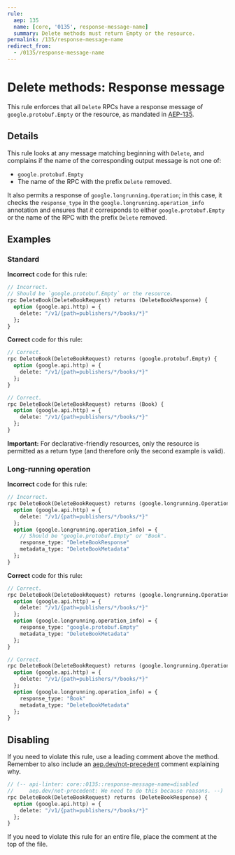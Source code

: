 ```yaml
---
rule:
  aep: 135
  name: [core, '0135', response-message-name]
  summary: Delete methods must return Empty or the resource.
permalink: /135/response-message-name
redirect_from:
  - /0135/response-message-name
---
```


# Delete methods: Response message

This rule enforces that all `Delete` RPCs have a response message of
`google.protobuf.Empty` or the resource, as mandated in [AEP-135][].

## Details

This rule looks at any message matching beginning with `Delete`, and complains
if the name of the corresponding output message is not one of:

- `google.protobuf.Empty`
- The name of the RPC with the prefix `Delete` removed.

It also permits a response of `google.longrunning.Operation`; in this case, it
checks the `response_type` in the `google.longrunning.operation_info`
annotation and ensures that _it_ corresponds to either `google.protobuf.Empty`
or the name of the RPC with the prefix `Delete` removed.

## Examples

### Standard

**Incorrect** code for this rule:

```proto
// Incorrect.
// Should be `google.protobuf.Empty` or the resource.
rpc DeleteBook(DeleteBookRequest) returns (DeleteBookResponse) {
  option (google.api.http) = {
    delete: "/v1/{path=publishers/*/books/*}"
  };
}
```

**Correct** code for this rule:

```proto
// Correct.
rpc DeleteBook(DeleteBookRequest) returns (google.protobuf.Empty) {
  option (google.api.http) = {
    delete: "/v1/{path=publishers/*/books/*}"
  };
}
```

```proto
// Correct.
rpc DeleteBook(DeleteBookRequest) returns (Book) {
  option (google.api.http) = {
    delete: "/v1/{path=publishers/*/books/*}"
  };
}
```

**Important:** For declarative-friendly resources, only the resource is
permitted as a return type (and therefore only the second example is valid).

### Long-running operation

**Incorrect** code for this rule:

```proto
// Incorrect.
rpc DeleteBook(DeleteBookRequest) returns (google.longrunning.Operation) {
  option (google.api.http) = {
    delete: "/v1/{path=publishers/*/books/*}"
  };
  option (google.longrunning.operation_info) = {
    // Should be "google.protobuf.Empty" or "Book".
    response_type: "DeleteBookResponse"
    metadata_type: "DeleteBookMetadata"
  };
}
```

**Correct** code for this rule:

```proto
// Correct.
rpc DeleteBook(DeleteBookRequest) returns (google.longrunning.Operation) {
  option (google.api.http) = {
    delete: "/v1/{path=publishers/*/books/*}"
  };
  option (google.longrunning.operation_info) = {
    response_type: "google.protobuf.Empty"
    metadata_type: "DeleteBookMetadata"
  };
}
```

```proto
// Correct.
rpc DeleteBook(DeleteBookRequest) returns (google.longrunning.Operation) {
  option (google.api.http) = {
    delete: "/v1/{path=publishers/*/books/*}"
  };
  option (google.longrunning.operation_info) = {
    response_type: "Book"
    metadata_type: "DeleteBookMetadata"
  };
}
```

## Disabling

If you need to violate this rule, use a leading comment above the method.
Remember to also include an [aep.dev/not-precedent][] comment explaining why.

```proto
// (-- api-linter: core::0135::response-message-name=disabled
//     aep.dev/not-precedent: We need to do this because reasons. --)
rpc DeleteBook(DeleteBookRequest) returns (DeleteBookResponse) {
  option (google.api.http) = {
    delete: "/v1/{path=publishers/*/books/*}"
  };
}
```

If you need to violate this rule for an entire file, place the comment at the
top of the file.

[aep-135]: https://aep.dev/135
[aep.dev/not-precedent]: https://aep.dev/not-precedent
